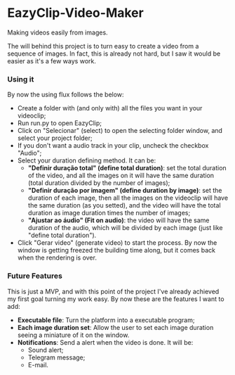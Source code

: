 # EazyClip-Video-Maker
<p>Making videos easily from images.</p>
<p>The will behind this project is to turn easy to create a video from a sequence of images. In fact, this is already not hard, but I saw it would be easier as it's a few ways work.</p>
<h3>Using it</h3>
<p> By now the using flux follows the below:</p>
<ul>
    <li>Create a folder with (and only with) all the files you want in your videoclip;</li>
    <li>Run run.py to open EazyClip;</li>
    <li>Click on "Selecionar" (select) to open the selecting folder window, and select your project folder;</li>
    <li>If you don't want a audio track in your clip, uncheck the checkbox "Audio";</li>
    <li>Select your duration defining method. It can be:
        <ul>
            <li><b>"Definir duração total" (define total duration)</b>: set the total duration of the video, and all the images on it will have the same duration (total duration divided by the number of images);</li>
            <li><b>"Definir duração por imagem" (define duration by image)</b>: set the duration of each image, then all the images on the videoclip will have the same duration (as you setted), and the video will have the total duration as image duration times the number of images;</li>
            <li><b>"Ajustar ao áudio" (Fit on audio)</b>: the video will have the same duration of the audio, which will be divided by each image (just like "define total duration").</li>
        </ul>
    </li>
    <li>Click "Gerar video" (generate video) to start the process. By now the window is getting freezed the building time along, but it comes back when the rendering is over.</li>
</ul>
<h3>Future Features</h3>
<p>This is just a MVP, and with this point of the project I've already achieved my first goal turning my work easy. By now these are the features I want to add:</p>
<ul>
    <li><b>Executable file</b>: Turn the platform into a executable program;</li>
    <li><b>Each image duration set</b>: Allow the user to set each image duration seeing a miniature of it on the window.</li>
    <li><b>Notifications</b>: Send a alert when the video is done. It will be:
        <ul>
            <li>Sound alert;</li>
            <li>Telegram message;</li>
            <li>E-mail.</li>
        </lu>
    </li>
</ul>
